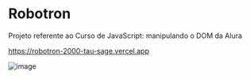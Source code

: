 # Robotron

Projeto referente ao Curso de JavaScript: manipulando o DOM da Alura

https://robotron-2000-tau-sage.vercel.app

![image](https://user-images.githubusercontent.com/84044813/233889196-ed290289-9e25-4161-9a52-4670685425ac.png)

